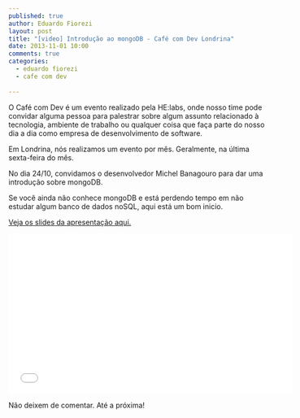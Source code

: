```yaml
---
published: true
author: Eduardo Fiorezi
layout: post
title: "[video] Introdução ao mongoDB - Café com Dev Londrina"
date: 2013-11-01 10:00
comments: true
categories:
  - eduardo fiorezi
  - cafe com dev
  
---
```


O Café com Dev é um evento realizado pela HE:labs, onde nosso time pode convidar alguma pessoa para palestrar sobre algum assunto relacionado à tecnologia, ambiente de trabalho ou qualquer coisa que faça parte do nosso dia a dia como empresa de desenvolvimento de software.

Em Londrina, nós realizamos um evento por mês. Geralmente, na última sexta-feira do mês.

No dia 24/10, convidamos o desenvolvedor Michel Banagouro para dar uma introdução sobre mongoDB.

Se você ainda não conhece mongoDB e está perdendo tempo em não estudar algum banco de dados noSQL, aqui está um bom inicio.

[Veja os slides da apresentação aqui.](http://slid.es/mbanagouro/mongodb-overview)

<iframe width="560" height="315" src="//www.youtube.com/embed/kEZD2ZvmN90" frameborder="0" allowfullscreen></iframe>

Não deixem de comentar.
Até a próxima!